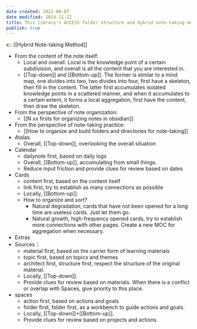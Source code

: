```yaml
---
date created: 2022-08-07
date modified: 2024-11-22
title: This library's ACCESS folder structure and hybrid note-taking method
publish: true
---
```

x:: [[Hybrid Note-taking Method]]

- From the content of the note itself:
	- Local and overall. Local is the knowledge point of a certain subdivision, and overall is all the content that you are interested in.
	- [[Top-down]] and [[Bottom-up]]. The former is similar to a mind map, one divides into two, two divides into four, first have a skeleton, then fill in the content. The latter first accumulates isolated knowledge points in a scattered manner, and when it accumulates to a certain extent, it forms a local aggregation, first have the content, then draw the skeleton.
- From the perspective of note organization:
	- [[N xx firsts for organizing notes in obsidian]]
- From the perspective of note-taking practice:
	- [[How to organize and build folders and directories for note-taking]]
- Atalas
	- Overall, [[Top-down]], overlooking the overall situation
- Calendar
	- dailynote first, based on daily logs
	- Overall, [[Bottom-up]], accumulating from small things.
	- Reduce input friction and provide clues for review based on dates
- Cards
	- content first, based on the content itself
	- link first, try to establish as many connections as possible
	- Locally, [[Bottom-up]].
	- How to organize and sort?
		- Natural degradation, cards that have not been opened for a long time are useless cards. Just let them go.
		- Natural growth, high-frequency opened cards, try to establish more connections with other pages. Create a new MOC for aggregation when necessary.
- Extras
- Sources：
	- material first, based on the carrier form of learning materials
	- topic first, based on topics and themes
	- architect first, structure first, respect the structure of the original material.
	- Locally, [[Top-down]].
	- Provide clues for review based on materials. When there is a conflict or overlap with Spaces, give priority to this place.
- spaces
	- action first, based on actions and goals
	- folder first, folder first, as a workbench to guide actions and goals.
	- Locally, [[Top-down]]+[[Bottom-up]].
	- Provide clues for review based on projects and actions. 